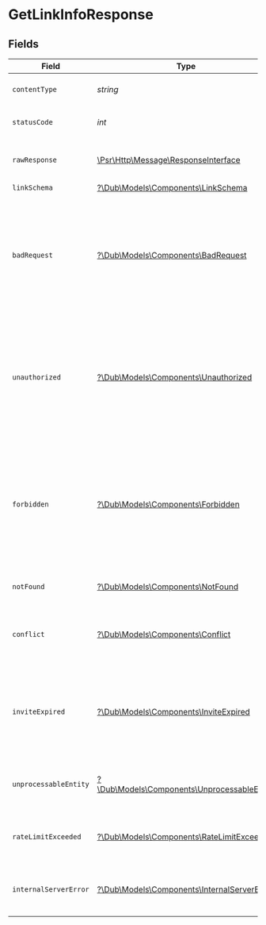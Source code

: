 # GetLinkInfoResponse


## Fields

| Field                                                                                                                                                                                                                | Type                                                                                                                                                                                                                 | Required                                                                                                                                                                                                             | Description                                                                                                                                                                                                          |
| -------------------------------------------------------------------------------------------------------------------------------------------------------------------------------------------------------------------- | -------------------------------------------------------------------------------------------------------------------------------------------------------------------------------------------------------------------- | -------------------------------------------------------------------------------------------------------------------------------------------------------------------------------------------------------------------- | -------------------------------------------------------------------------------------------------------------------------------------------------------------------------------------------------------------------- |
| `contentType`                                                                                                                                                                                                        | *string*                                                                                                                                                                                                             | :heavy_check_mark:                                                                                                                                                                                                   | HTTP response content type for this operation                                                                                                                                                                        |
| `statusCode`                                                                                                                                                                                                         | *int*                                                                                                                                                                                                                | :heavy_check_mark:                                                                                                                                                                                                   | HTTP response status code for this operation                                                                                                                                                                         |
| `rawResponse`                                                                                                                                                                                                        | [\Psr\Http\Message\ResponseInterface](https://www.php-fig.org/psr/psr-7/#33-psrhttpmessageresponseinterface)                                                                                                         | :heavy_check_mark:                                                                                                                                                                                                   | Raw HTTP response; suitable for custom response parsing                                                                                                                                                              |
| `linkSchema`                                                                                                                                                                                                         | [?\Dub\Models\Components\LinkSchema](../../Models/Components/LinkSchema.md)                                                                                                                                          | :heavy_minus_sign:                                                                                                                                                                                                   | The retrieved link                                                                                                                                                                                                   |
| `badRequest`                                                                                                                                                                                                         | [?\Dub\Models\Components\BadRequest](../../Models/Components/BadRequest.md)                                                                                                                                          | :heavy_minus_sign:                                                                                                                                                                                                   | The server cannot or will not process the request due to something that is perceived to be a client error (e.g., malformed request syntax, invalid request message framing, or deceptive request routing).           |
| `unauthorized`                                                                                                                                                                                                       | [?\Dub\Models\Components\Unauthorized](../../Models/Components/Unauthorized.md)                                                                                                                                      | :heavy_minus_sign:                                                                                                                                                                                                   | Although the HTTP standard specifies "unauthorized", semantically this response means "unauthenticated". That is, the client must authenticate itself to get the requested response.                                 |
| `forbidden`                                                                                                                                                                                                          | [?\Dub\Models\Components\Forbidden](../../Models/Components/Forbidden.md)                                                                                                                                            | :heavy_minus_sign:                                                                                                                                                                                                   | The client does not have access rights to the content; that is, it is unauthorized, so the server is refusing to give the requested resource. Unlike 401 Unauthorized, the client's identity is known to the server. |
| `notFound`                                                                                                                                                                                                           | [?\Dub\Models\Components\NotFound](../../Models/Components/NotFound.md)                                                                                                                                              | :heavy_minus_sign:                                                                                                                                                                                                   | The server cannot find the requested resource.                                                                                                                                                                       |
| `conflict`                                                                                                                                                                                                           | [?\Dub\Models\Components\Conflict](../../Models/Components/Conflict.md)                                                                                                                                              | :heavy_minus_sign:                                                                                                                                                                                                   | This response is sent when a request conflicts with the current state of the server.                                                                                                                                 |
| `inviteExpired`                                                                                                                                                                                                      | [?\Dub\Models\Components\InviteExpired](../../Models/Components/InviteExpired.md)                                                                                                                                    | :heavy_minus_sign:                                                                                                                                                                                                   | This response is sent when the requested content has been permanently deleted from server, with no forwarding address.                                                                                               |
| `unprocessableEntity`                                                                                                                                                                                                | [?\Dub\Models\Components\UnprocessableEntity](../../Models/Components/UnprocessableEntity.md)                                                                                                                        | :heavy_minus_sign:                                                                                                                                                                                                   | The request was well-formed but was unable to be followed due to semantic errors.                                                                                                                                    |
| `rateLimitExceeded`                                                                                                                                                                                                  | [?\Dub\Models\Components\RateLimitExceeded](../../Models/Components/RateLimitExceeded.md)                                                                                                                            | :heavy_minus_sign:                                                                                                                                                                                                   | The user has sent too many requests in a given amount of time ("rate limiting")                                                                                                                                      |
| `internalServerError`                                                                                                                                                                                                | [?\Dub\Models\Components\InternalServerError](../../Models/Components/InternalServerError.md)                                                                                                                        | :heavy_minus_sign:                                                                                                                                                                                                   | The server has encountered a situation it does not know how to handle.                                                                                                                                               |